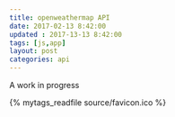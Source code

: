 ```yaml
---
title: openweathermap API
date: 2017-02-13 8:42:00
updated : 2017-13-13 8:42:00
tags: [js,app]
layout: post
categories: api
---
```



A work in progress

<!-- more -->

{% mytags_readfile source/favicon.ico %}
